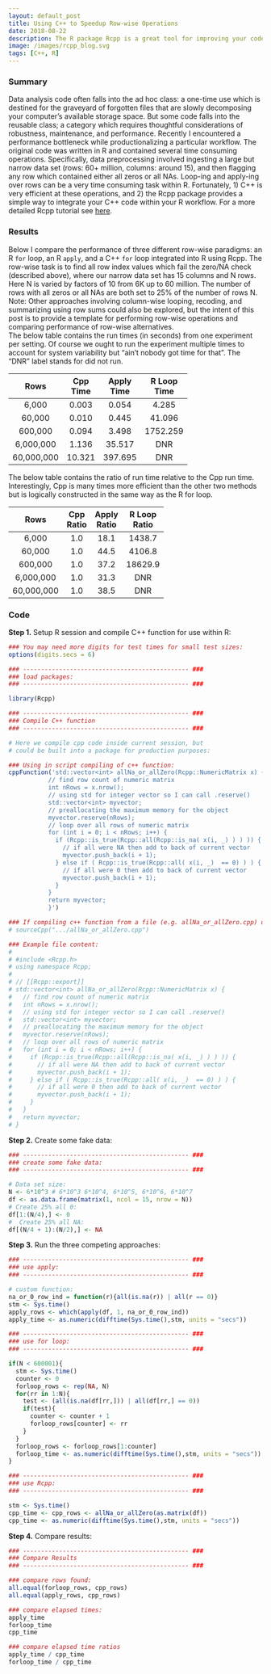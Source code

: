 ```yaml
---
layout: default_post
title: Using C++ to Speedup Row-wise Operations
date: 2018-08-22
description: The R package Rcpp is a great tool for improving your code’s performance.  
image: /images/rcpp_blog.svg
tags: [C++, R]
---
```


### Summary
Data analysis code often falls into the ad hoc class: a one-time use which is destined for the graveyard of forgotten files that are slowly decomposing your computer’s available storage space. But some code falls into the reusable class; a category which requires thoughtful considerations of robustness, maintenance, and performance. Recently I encountered a performance bottleneck while productionalizing a particular workflow. The original code was written in R and contained several time consuming operations. Specifically, data preprocessing involved ingesting a large but narrow data set (rows: 60+ million, columns: around 15), and then flagging any row which contained either all zeros or all NAs. Loop-ing and apply-ing over rows can be a very time consuming task within R. Fortunately, 1) C++ is very efficient at these operations, and 2) the Rcpp package provides a simple way to integrate your C++ code within your R workflow. For a more detailed Rcpp tutorial see <a href="http://adv-r.had.co.nz/Rcpp.html">here</a>.
 
### Results
Below I compare the performance of three different row-wise paradigms: an R `for` loop, an R `apply`, and a C++ `for` loop integrated into R using Rcpp. The row-wise task is to find all row index values which fail the zero/NA check (described above), where our narrow data set has 15 columns and N rows. Here N is varied by factors of 10 from 6K up to 60 million. The number of rows with all zeros or all NAs are both set to 25% of the number of rows N. Note: Other approaches involving column-wise looping, recoding, and summarizing using row sums could also be explored, but the intent of this post is to provide a template for performing row-wise operations and comparing performance of row-wise alternatives.   
The below table contains the run times (in seconds) from one experiment per setting. Of course we ought to run the experiment multiple times to account for system variability but “ain’t nobody got time for that”. The “DNR” label stands for did not run. 

| Rows                | Cpp<br>Time       |  Apply<br>Time   | R Loop<br>Time |
| :-----------------: | :--------------:  | :---------------: | :------------: |
| 6,000                | 0.003             | 0.054              | 4.285          |
| 60,000	| 0.010             | 0.445               | 41.096       |
| 600,000	| 0.094             | 3.498               | 1752.259   |
| 6,000,000        | 1.136             | 35.517             |  DNR           |
| 60,000,000      |10.321            | 397.695           | DNR            |

The below table contains the ratio of run time relative to the Cpp run time. Interestingly, Cpp is many times more efficient than the other two methods but is logically constructed in the same way as the R for loop. 

| Rows                | Cpp<br>Ratio       |  Apply<br>Ratio  | R Loop<br>Ratio |
| :----------------: | :--------------: | :---------------: | :------------: |
| 6,000                | 1.0             | 18.1              | 1438.7          |
| 60,000	| 1.0             | 44.5               | 4106.8       |
| 600,000	| 1.0             | 37.2               | 18629.9   |
| 6,000,000        | 1.0             | 31.3             |  DNR           |
| 60,000,000      |1.0              | 38.5             | DNR            |

### Code     

**Step 1.**  Setup R session and compile C++ function for use within R:

 ```r
### You may need more digits for test times for small test sizes:
options(digits.secs = 6)

### ---------------------------------------------- ###
### load packages:
### ---------------------------------------------- ###

library(Rcpp)

### ---------------------------------------------- ###
### Compile C++ function
### ---------------------------------------------- ###

# Here we compile cpp code inside current session, but 
# could be built into a package for production purposes:

### Using in script compiling of c++ function:
cppFunction('std::vector<int> allNa_or_allZero(Rcpp::NumericMatrix x) {
            // find row count of numeric matrix
            int nRows = x.nrow();
            // using std for integer vector so I can call .reserve()
            std::vector<int> myvector;
            // preallocating the maximum memory for the object
            myvector.reserve(nRows);
            // loop over all rows of numeric matrix
            for (int i = 0; i < nRows; i++) {
              if (Rcpp::is_true(Rcpp::all(Rcpp::is_na( x(i, _) ) ) )) {
                // if all were NA then add to back of current vector
                myvector.push_back(i + 1);
              } else if ( Rcpp::is_true(Rcpp::all( x(i, _)  == 0) ) ) {
                // if all were 0 then add to back of current vector
                myvector.push_back(i + 1);
              }
            }
            return myvector;
            }')

### If compiling c++ function from a file (e.g. allNa_or_allZero.cpp) use:
# sourceCpp(".../allNa_or_allZero.cpp")

### Example file content:
#
# #include <Rcpp.h>
# using namespace Rcpp;
# 
# // [[Rcpp::export]]
# std::vector<int> allNa_or_allZero(Rcpp::NumericMatrix x) {
#   // find row count of numeric matrix
#   int nRows = x.nrow();
#   // using std for integer vector so I can call .reserve()
#   std::vector<int> myvector;
#   // preallocating the maximum memory for the object
#   myvector.reserve(nRows);
#   // loop over all rows of numeric matrix
#   for (int i = 0; i < nRows; i++) {
#     if (Rcpp::is_true(Rcpp::all(Rcpp::is_na( x(i, _) ) ) )) {
#       // if all were NA then add to back of current vector
#       myvector.push_back(i + 1);
#     } else if ( Rcpp::is_true(Rcpp::all( x(i, _)  == 0) ) ) {
#       // if all were 0 then add to back of current vector
#       myvector.push_back(i + 1);
#     }
#   }
#   return myvector;
# }
```

**Step 2.** Create some fake data:

```r
### ---------------------------------------------- ###
### create some fake data:
### ---------------------------------------------- ###

# Data set size:
N <- 6*10^3 # 6*10^3 6*10^4, 6*10^5, 6*10^6, 6*10^7  
df <- as.data.frame(matrix(1, ncol = 15, nrow = N))
# Create 25% all 0:
df[1:(N/4),] <- 0
#  Create 25% all NA:
df[(N/4 + 1):(N/2),] <- NA
``` 

**Step 3.** Run the three competing approaches:

```r
### ---------------------------------------------- ###
### use apply:
### ---------------------------------------------- ###

# custom function:
na_or_0_row_ind = function(r){all(is.na(r)) | all(r == 0)}
stm <- Sys.time()
apply_rows <- which(apply(df, 1, na_or_0_row_ind))
apply_time <- as.numeric(difftime(Sys.time(),stm, units = "secs"))

### ---------------------------------------------- ###
### use for loop:
### ---------------------------------------------- ###

if(N < 600001){
  stm <- Sys.time()
  counter <- 0
  forloop_rows <- rep(NA, N)
  for(rr in 1:N){
    test <- (all(is.na(df[rr,])) | all(df[rr,] == 0))
    if(test){
      counter <- counter + 1
      forloop_rows[counter] <- rr
    }
  }
  forloop_rows <- forloop_rows[1:counter]
  forloop_time <- as.numeric(difftime(Sys.time(),stm, units = "secs"))
}

### ---------------------------------------------- ###
### use Rcpp:
### ---------------------------------------------- ###

stm <- Sys.time()
cpp_time <- cpp_rows <- allNa_or_allZero(as.matrix(df))
cpp_time <- as.numeric(difftime(Sys.time(),stm, units = "secs"))
``` 

**Step 4.** Compare results:

```r
### ---------------------------------------------- ###
### Compare Results
### ---------------------------------------------- ###

### compare rows found:
all.equal(forloop_rows, cpp_rows)
all.equal(apply_rows, cpp_rows)

### compare elapsed times:
apply_time
forloop_time
cpp_time

### compare elapsed time ratios
apply_time / cpp_time
forloop_time / cpp_time
```
